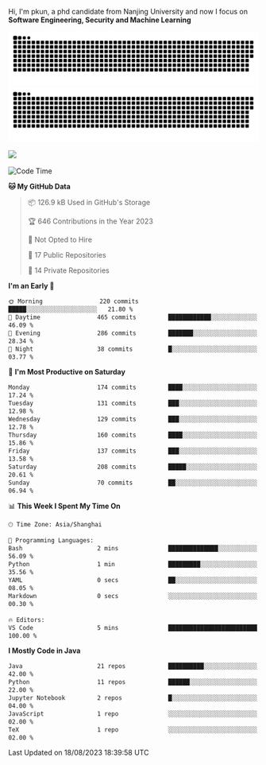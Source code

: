 Hi, I'm pkun, a phd candidate from Nanjing University and now I focus on **Software Engineering, Security and Machine Learning**

![GitHub Snake Light](https://github.com/pppppkun/pppppkun/blob/output/github-snake.svg#gh-light-mode-only)
![GitHub Snake dark](https://github.com/pppppkun/pppppkun/blob/output/github-snake-dark.svg#gh-dark-mode-only)

![](https://komarev.com/ghpvc/?username=pppppkun)
<!--START_SECTION:waka-->
![Code Time](http://img.shields.io/badge/Code%20Time-1%2C901%20hrs%2013%20mins-blue)

**🐱 My GitHub Data** 

> 📦 126.9 kB Used in GitHub's Storage 
 > 
> 🏆 646 Contributions in the Year 2023
 > 
> 🚫 Not Opted to Hire
 > 
> 📜 17 Public Repositories 
 > 
> 🔑 14 Private Repositories 
 > 
**I'm an Early 🐤** 

```text
🌞 Morning                220 commits         █████░░░░░░░░░░░░░░░░░░░░   21.80 % 
🌆 Daytime                465 commits         ████████████░░░░░░░░░░░░░   46.09 % 
🌃 Evening                286 commits         ███████░░░░░░░░░░░░░░░░░░   28.34 % 
🌙 Night                  38 commits          █░░░░░░░░░░░░░░░░░░░░░░░░   03.77 % 
```
📅 **I'm Most Productive on Saturday** 

```text
Monday                   174 commits         ████░░░░░░░░░░░░░░░░░░░░░   17.24 % 
Tuesday                  131 commits         ███░░░░░░░░░░░░░░░░░░░░░░   12.98 % 
Wednesday                129 commits         ███░░░░░░░░░░░░░░░░░░░░░░   12.78 % 
Thursday                 160 commits         ████░░░░░░░░░░░░░░░░░░░░░   15.86 % 
Friday                   137 commits         ███░░░░░░░░░░░░░░░░░░░░░░   13.58 % 
Saturday                 208 commits         █████░░░░░░░░░░░░░░░░░░░░   20.61 % 
Sunday                   70 commits          ██░░░░░░░░░░░░░░░░░░░░░░░   06.94 % 
```


📊 **This Week I Spent My Time On** 

```text
🕑︎ Time Zone: Asia/Shanghai

💬 Programming Languages: 
Bash                     2 mins              ██████████████░░░░░░░░░░░   56.09 % 
Python                   1 min               █████████░░░░░░░░░░░░░░░░   35.56 % 
YAML                     0 secs              ██░░░░░░░░░░░░░░░░░░░░░░░   08.05 % 
Markdown                 0 secs              ░░░░░░░░░░░░░░░░░░░░░░░░░   00.30 % 

🔥 Editors: 
VS Code                  5 mins              █████████████████████████   100.00 % 
```

**I Mostly Code in Java** 

```text
Java                     21 repos            ██████████░░░░░░░░░░░░░░░   42.00 % 
Python                   11 repos            ██████░░░░░░░░░░░░░░░░░░░   22.00 % 
Jupyter Notebook         2 repos             █░░░░░░░░░░░░░░░░░░░░░░░░   04.00 % 
JavaScript               1 repo              ░░░░░░░░░░░░░░░░░░░░░░░░░   02.00 % 
TeX                      1 repo              ░░░░░░░░░░░░░░░░░░░░░░░░░   02.00 % 
```




 Last Updated on 18/08/2023 18:39:58 UTC
<!--END_SECTION:waka-->
